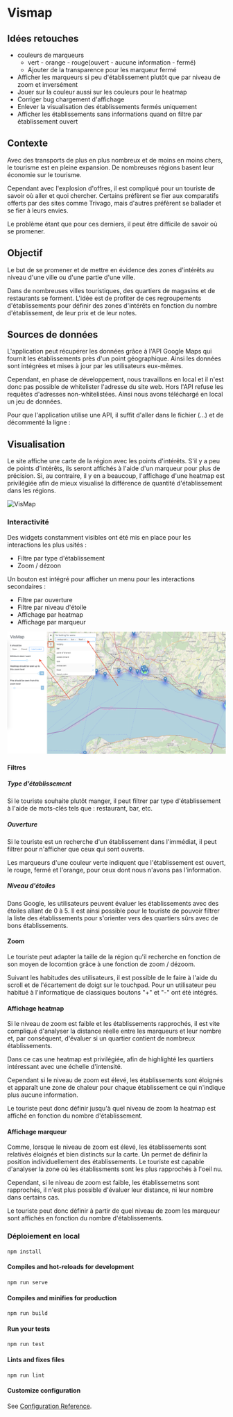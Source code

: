 # Vismap

## Idées retouches
- couleurs de marqueurs
  - vert - orange - rouge(ouvert - aucune information - fermé)
  - Ajouter de la transparence pour les marqueur fermé
- Afficher les marqueurs si peu d'établissement plutôt que par niveau de zoom et inversément
- Jouer sur la couleur aussi sur les couleurs pour le heatmap
- Corriger bug chargement d'affichage
- Enlever la visualisation des établissements fermés uniquement
- Afficher les établissements sans informations quand on filtre par établissement ouvert

## Contexte
Avec des transports de plus en plus nombreux et de moins en moins chers, le tourisme est en pleine expansion. De nombreuses régions basent leur économie sur le tourisme.

Cependant avec l'explosion d'offres, il est compliqué pour un touriste de savoir où aller et quoi chercher. Certains préfèrent se fier aux comparatifs offerts par des sites comme Trivago, mais d'autres préfèrent se ballader et se fier à leurs envies.

Le problème étant que pour ces derniers, il peut être difficile de savoir où se promener.

## Objectif
Le but de se promener et de mettre en évidence des zones d'intérêts au niveau d'une ville ou d'une partie d'une ville.

Dans de nombreuses villes touristiques, des quartiers de magasins et de restaurants se forment. L'idée est de profiter de ces regroupements d'établissements pour définir des zones d'intérêts en fonction du nombre d'établissement, de leur prix et de leur notes.

## Sources de données
L'application peut récupérer les données grâce à l'API Google Maps qui fournit les établissements près d'un point géographique. Ainsi les données sont intégrées et mises à jour par les utilisateurs eux-mêmes.

Cependant, en phase de développement, nous travaillons en local et il n'est donc pas possible de whitelister l'adresse du site web. Hors l'API refuse les requêtes d'adresses non-whitelistées. Ainsi nous avons téléchargé en local un jeu de données.

Pour que l'application utilise une API, il suffit d'aller dans le fichier (...) et de décommenté la ligne :

## Visualisation
Le site affiche une carte de la région avec les points d'intérêts. S'il y a peu de points d'intérêts, ils seront affichés à l'aide d'un marqueur pour plus de précision. Si, au contraire, il y en a beaucoup, l'affichage d'une heatmap est privilégiée afin de mieux visualisé la différence de quantité d'établissement dans les régions.

![VisMap](img/vismap.png)

### Interactivité
Des widgets constamment visibles ont été mis en place pour les interactions les plus usités :
- Filtre par type d'établissement
- Zoom / dézoon

Un bouton est intégré pour afficher un menu pour les interactions secondaires :
- Filtre par ouverture
- Filtre par niveau d'étoile
- Affichage par heatmap
- Affichage par marqueur

![Filtre](img/filter.png)
#### Filtres

##### Type d'établissement
Si le touriste souhaite plutôt manger, il peut filtrer par type d'établissement à l'aide de mots-clés tels que : restaurant, bar, etc. 

##### Ouverture
Si le touriste est un recherche d'un établissement dans l'immédiat, il peut filtrer pour n'afficher que ceux qui sont ouverts.

Les marqueurs d'une couleur verte indiquent que l'établissement est ouvert, le rouge, fermé et l'orange, pour ceux dont nous n'avons pas l'information.

##### Niveau d'étoiles
Dans Google, les utilisateurs peuvent évaluer les établissements avec des étoiles allant de 0 à 5. Il est ainsi possible pour le touriste de pouvoir filtrer la liste des établissements pour s'orienter vers des quartiers sûrs avec de bons établissements.

#### Zoom
Le touriste peut adapter la taille de la région qu'il recherche en fonction de son moyen de locomtion grâce à une fonction de zoom / dézoom.

Suivant les habitudes des utilisateurs, il est possible de le faire à l'aide du scroll et de l'écartement de doigt sur le touchpad. Pour un utilisateur peu habitué à l'informatique de classiques boutons "+" et "-" ont été intégrés.

#### Affichage heatmap
Si le niveau de zoom est faible et les établissements rapprochés, il est vite compliqué d'analyser la distance réelle entre les marqueurs et leur nombre et, par conséquent, d'évaluer si un quartier contient de nombreux établissements.

Dans ce cas une heatmap est privilégiée, afin de highlighté les quartiers intéressant avec une échelle d'intensité.

Cependant si le niveau de zoom est élevé, les établissements sont éloignés et apparaît une zone de chaleur pour chaque établissement ce qui n'indique plus aucune information.

Le touriste peut donc définir jusqu'à quel niveau de zoom la heatmap est affiché en fonction du nombre d'établissement.

#### Affichage marqueur
Comme, lorsque le niveau de zoom est élevé, les établissements sont relativés éloignés et bien distincts sur la carte. Un permet de définir la position individuellement des établissements. Le touriste est capable d'analyser la zone où les établissments sont les plus rapprochés à l'oeil nu.

Cependant, si le niveau de zoom est faible, les établissemetns sont rapprochés, il n'est plus possible d'évaluer leur distance, ni leur nombre dans certains cas.

Le touriste peut donc définir à partir de quel niveau de zoom les marqueur sont affichés en fonction du nombre d'établissements.

### Déploiement en local
```
npm install
```

#### Compiles and hot-reloads for development
```
npm run serve
```

#### Compiles and minifies for production
```
npm run build
```

#### Run your tests
```
npm run test
```

#### Lints and fixes files
```
npm run lint
```

#### Customize configuration
See [Configuration Reference](https://cli.vuejs.org/config/).
